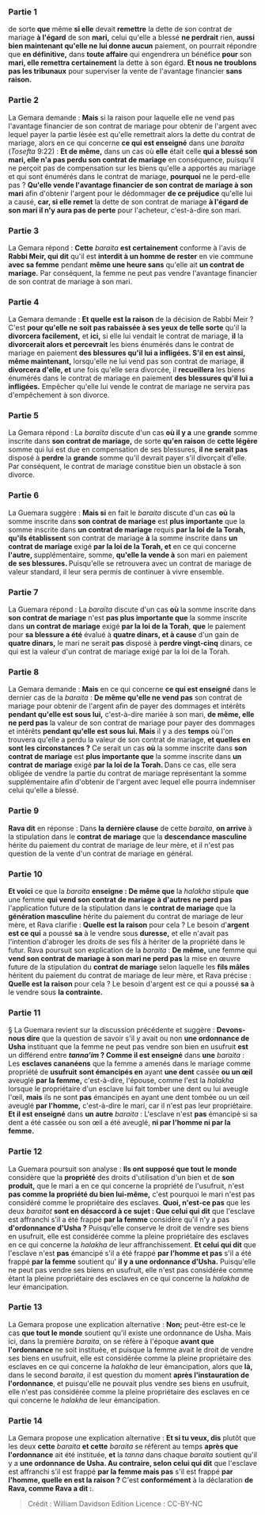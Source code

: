 
### Partie 1
de sorte <b>que</b> même <b>si elle</b> devait <b>remettre</b> la dette de son contrat de mariage <b>à l'égard</b> de son <b>mari,</b> celui qu'elle a blessé <b>ne perdrait</b> rien, <b>aussi bien maintenant qu'elle ne lui donne aucun</b> paiement, on pourrait répondre que <b>en définitive,</b> dans <b>toute affaire</b> qui engendrera un bénéfice <b>pour</b> son <b>mari, elle remettra certainement</b> la dette à son égard. <b>Et nous ne troublons pas les tribunaux</b> pour superviser la vente de l'avantage financier <b>sans raison.</b>

### Partie 2
La Gemara demande : <b>Mais</b> si la raison pour laquelle elle ne vend pas l'avantage financier de son contrat de mariage pour obtenir de l'argent avec lequel payer la partie lésée est qu'elle remettrait alors la dette du contrat de mariage, alors en ce qui concerne <b>ce qui est enseigné</b> dans une <i>baraita</i> (<i>Tosefta</i> 9:22) : <b>Et de même,</b> dans un cas où <b>elle</b> était celle <b>qui a blessé son mari, elle n'a pas perdu son contrat de mariage</b> en conséquence, puisqu'il ne perçoit pas de compensation sur les biens qu'elle a apportés au mariage et qui sont énumérés dans le contrat de mariage, <b>pourquoi</b> ne le perd-elle pas ? <b>Qu'elle vende l'avantage financier de son contrat de mariage à son mari</b> afin d'obtenir l'argent pour le dédommager <b>de ce préjudice</b> qu'elle lui a causé, <b>car, si elle remet</b> la dette de son contrat de mariage <b>à l'égard de son mari il n'y aura pas de perte</b> pour l'acheteur, c'est-à-dire son mari.

### Partie 3
La Gemara répond : <b>Cette</b> <i>baraita</i> <b>est certainement</b> conforme à l'avis de <b>Rabbi Meir, qui dit</b> qu'il est <b>interdit à un homme de rester</b> en vie commune <b>avec sa femme</b> pendant <b>même une heure sans</b> qu'elle ait <b>un contrat de mariage.</b> Par conséquent, la femme ne peut pas vendre l'avantage financier de son contrat de mariage à son mari.

### Partie 4
La Gemara demande : <b>Et quelle est la raison</b> de la décision de Rabbi Meir ? C'est <b>pour qu'elle ne soit pas rabaissée à ses yeux de telle sorte</b> qu'il la <b>divorcera facilement,</b> et <b>ici,</b> si elle lui vendait le contrat de mariage, <b>il</b> la <b>divorcerait alors et percevrait</b> les biens énumérés dans le contrat de mariage en paiement <b>des blessures qu'il lui a infligées. S'il en est ainsi, même maintenant,</b> lorsqu'elle ne lui vend pas son contrat de mariage, <b>il divorcera d'elle, et</b> une fois qu'elle sera divorcée, il <b>recueillera</b> les biens énumérés dans le contrat de mariage en paiement <b>des blessures qu'il lui a infligées.</b> Empêcher qu'elle lui vende le contrat de mariage ne servira pas d'empêchement à son divorce.

### Partie 5
La Gemara répond : La <i>baraïta</i> discute d'un cas <b>où il y a</b> une <b>grande</b> somme inscrite dans <b>son contrat de mariage,</b> de sorte <b>qu'en raison</b> de <b>cette légère</b> somme qui lui est due en compensation de ses blessures, <b>il ne serait pas</b> disposé à <b>perdre</b> la <b>grande</b> somme qu'il devrait payer s'il divorçait d'elle. Par conséquent, le contrat de mariage constitue bien un obstacle à son divorce.

### Partie 6
La Guemara suggère : <b>Mais si</b> en fait le <i>baraita</i> discute d'un cas <b>où</b> la somme inscrite dans <b>son contrat de mariage</b> est <b>plus importante</b> que la somme inscrite dans <b>un contrat de mariage</b> requis <b>par la loi de la Torah, qu'ils établissent</b> son contrat de mariage <b>à</b> la somme inscrite dans <b>un contrat de mariage</b> exigé <b>par la loi de la Torah, et</b> en ce qui concerne <b>l'autre, </b> supplémentaire, somme, <b>qu'elle la vende à</b> son mari en paiement <b>de ses blessures. </b> Puisqu'elle se retrouvera avec un contrat de mariage de valeur standard, il leur sera permis de continuer à vivre ensemble.

### Partie 7
La Guemara répond : La <i>baraïta</i> discute d'un cas <b>où</b> la somme inscrite dans <b>son contrat de mariage</b> n'est <b>pas plus importante que</b> la somme inscrite dans <b>un contrat de mariage</b> exigé <b>par la loi de la Torah</b>, <b>que</b> le paiement pour <b>sa blessure a été</b> évalué à <b>quatre dinars, et à cause</b> d'un gain de <b>quatre dinars,</b> le mari ne serait <b>pas</b> disposé à <b>perdre vingt-cinq</b> dinars, ce qui est la valeur d'un contrat de mariage exigé par la loi de la Torah.

### Partie 8
La Gemara demande : <b>Mais</b> en ce qui concerne <b>ce qui est enseigné</b> dans le dernier cas de la <i>baraita</i> : <b>De même qu'elle ne vend pas</b> son contrat de mariage pour obtenir de l'argent afin de payer des dommages et intérêts <b>pendant qu'elle est sous lui,</b> c'est-à-dire mariée à son mari, <b>de même, elle ne perd pas</b> la valeur de son contrat de mariage pour payer des dommages et intérêts <b>pendant qu'elle est sous lui. Mais</b> il y a des <b>temps</b> où l'on trouvera qu'elle a perdu</b> la valeur de son contrat de mariage, <b>et quelles en sont les circonstances ?</b> Ce serait un cas <b>où</b> la somme inscrite dans <b>son contrat de mariage</b> est <b>plus importante que</b> la somme inscrite dans <b>un contrat de mariage</b> exigé <b>par la loi de la Torah. </b> Dans ce cas, elle sera obligée de vendre la partie du contrat de mariage représentant la somme supplémentaire afin d'obtenir de l'argent avec lequel elle pourra indemniser celui qu'elle a blessé.

### Partie 9
<b>Rava dit</b> en réponse : Dans <b>la dernière clause</b> de cette <i>baraita</i>, <b>on arrive</b> à la stipulation dans le <b>contrat de mariage</b> que la <b>descendance masculine</b> hérite du paiement du contrat de mariage de leur mère, et il n'est pas question de la vente d'un contrat de mariage en général.

### Partie 10
<b>Et voici</b> ce que la <i>baraita</i> <b>enseigne : De même que</b> la <i>halakha</i> stipule <b>que</b> une femme <b>qui vend son contrat de mariage à d'autres ne perd pas</b> l'application future de la stipulation dans le <b>contrat de mariage</b> que la <b>génération masculine</b> hérite du paiement du contrat de mariage de leur mère, et Rava clarifie : <b>Quelle est la raison</b> pour cela ? Le besoin d'<b>argent est ce qui</b> a poussé <b>sa</b> à le vendre sous <b>duresse,</b> et elle n'avait pas l'intention d'abroger les droits de ses fils à hériter de la propriété dans le futur. Rava poursuit son explication de la <i>baraita</i> : <b>De même,</b> une femme qui <b>vend son contrat de mariage à son mari ne perd pas</b> la mise en œuvre future de la stipulation du <b>contrat de mariage</b> selon laquelle les <b>fils mâles</b> héritent du paiement du contrat de mariage de leur mère, et Rava précise : <b>Quelle est la raison</b> pour cela ? Le besoin d'argent est ce qui</b> a poussé <b>sa</b> à le vendre sous <b>la contrainte.</b>

### Partie 11
§ La Guemara revient sur la discussion précédente et suggère : <b>Devons-nous dire</b> que la question de savoir s'il y avait ou non <b>une ordonnance de Usha</b> instituant que la femme ne peut pas vendre son bien en usufruit <b>est</b> un différend entre <b><i>tanna'im</i> ? Comme il est enseigné</b> dans <b>une</b> <i>baraita</i> : Les <b>esclaves cananéens</b> que la femme a amenés dans le mariage comme propriété de <b>usufruit</b> <b>sont émancipés en</b> ayant <b>une dent</b> cassée <b>ou un œil</b> aveuglé <b>par la femme,</b> c'est-à-dire, l'épouse, comme l'est la <i>halakha</i> lorsque le propriétaire d'un esclave lui fait tomber une dent ou lui aveugle l'œil, <b>mais</b> ils ne sont <b>pas</b> émancipés en ayant une dent tombée ou un œil aveuglé <b>par l'homme,</b> c'est-à-dire le mari, car il n'est pas leur propriétaire. <b>Et il est enseigné</b> dans <b>un autre</b> <i>baraita</i> : L'esclave n'est <b>pas</b> émancipé si sa dent a été cassée ou son œil a été aveuglé, <b>ni par l'homme ni par la femme.</b>

### Partie 12
La Guemara poursuit son analyse : <b>Ils ont supposé que tout le monde</b> considère que la <b>propriété</b> des droits d'utilisation d'un bien et de <b>son produit,</b> que le mari a en ce qui concerne la propriété de l'usufruit, n'est <b>pas comme la propriété du bien lui-même,</b> c'est pourquoi le mari n'est pas considéré comme le propriétaire des esclaves. <b>Quoi, n'est-ce pas</b> que les deux <i>baraitot</i> <b>sont en désaccord à ce sujet : Que celui qui dit</b> que l'esclave est affranchi s'il a été frappé <b>par la femme</b> considère qu'il n'y a pas <b>d'ordonnance d'Usha ?</b> Puisqu'elle conserve le droit de vendre ses biens en usufruit, elle est considérée comme la pleine propriétaire des esclaves en ce qui concerne la <i>halakha</i> de leur affranchissement. <b>Et celui qui dit</b> que l'esclave n'est <b>pas</b> émancipé s'il a été frappé <b>par l'homme et pas</b> s'il a été frappé <b>par la femme</b> soutient qu' <b>il y a une ordonnance d'Usha.</b> Puisqu'elle ne peut pas vendre ses biens en usufruit, elle n'est pas considérée comme étant la pleine propriétaire des esclaves en ce qui concerne la <i>halakha</i> de leur émancipation.

### Partie 13
La Gemara propose une explication alternative : <b>Non;</b> peut-être est-ce le cas <b>que tout le monde</b> soutient qu'il existe une ordonnance de Usha. Mais ici,</b> dans la première <i>baraita</i>, on se réfère à l'époque <b>avant que l'ordonnance</b> ne soit instituée, et puisque la femme avait le droit de vendre ses biens en usufruit, elle est considérée comme la pleine propriétaire des esclaves en ce qui concerne la <i>halakha</i> de leur émancipation, alors que <b>là,</b> dans le second <i>baraita</i>, il est question du moment <b>après l'instauration de l'ordonnance</b>, et puisqu'elle ne pouvait plus vendre ses biens en usufruit, elle n'est pas considérée comme la pleine propriétaire des esclaves en ce qui concerne le <i>halakha</i> de leur émancipation.

### Partie 14
La Gemara propose une explication alternative : <b>Et si tu veux, dis</b> plutôt que les deux <b>cette</b> <i>baraita</i> <b>et cette</b> <i>baraita</i> se réfèrent au temps <b>après que l'ordonnance</b> ait été instituée, <b>et</b> la <i>tanna</i> dans chaque <i>baraita</i> soutient qu'il y a <b>une ordonnance de Usha. Au contraire, selon celui qui dit</b> que l'esclave est affranchi s'il est frappé <b>par la femme mais pas</b> s'il est frappé <b>par l'homme, quelle en est la raison ? </b> C'est <b>conformément</b> à la déclaration <b>de Rava, comme Rava a dit :</b>.

>Crédit : William Davidson Edition
>Licence : CC-BY-NC